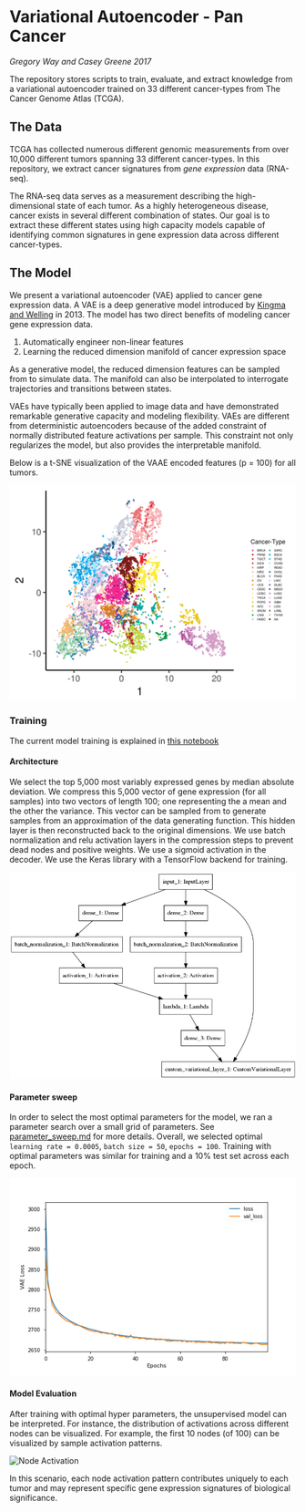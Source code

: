 # Variational Autoencoder - Pan Cancer

*Gregory Way and Casey Greene 2017*

The repository stores scripts to train, evaluate, and extract knowledge from
a variational autoencoder trained on 33 different cancer-types from The Cancer
Genome Atlas (TCGA).

## The Data

TCGA has collected numerous different genomic measurements from over 10,000
different tumors spanning 33 different cancer-types. In this repository, we
extract cancer signatures from *gene expression* data (RNA-seq). 

The RNA-seq data serves as a measurement describing the high-dimensional state
of each tumor. As a highly heterogeneous disease, cancer exists in several
different combination of states. Our goal is to extract these different states
using high capacity models capable of identifying common signatures in gene
expression data across different cancer-types.

## The Model

We present a variational autoencoder (VAE) applied to cancer gene expression
data. A VAE is a deep generative model introduced by
[Kingma and Welling](https://arxiv.org/abs/1312.6114) in 2013. The model has
two direct benefits of modeling cancer gene expression data. 

1. Automatically engineer non-linear features
2. Learning the reduced dimension manifold of cancer expression space

As a generative model, the reduced dimension features can be sampled from to
simulate data. The manifold can also be interpolated to interrogate trajectories
and transitions between states.

VAEs have typically been applied to image data and have demonstrated remarkable
generative capacity and modeling flexibility. VAEs are different from
deterministic autoencoders because of the added constraint of normally
distributed feature activations per sample. This constraint not only
regularizes the model, but also provides the interpretable manifold.

Below is a t-SNE visualization of the VAAE encoded features (p = 100) for all
tumors.

![VAE t-SNE](figures/vae_encoded_features_tsne.png?raw=true)

### Training

The current model training is explained in
[this notebook](pancan_vae_keras_onehidden_warmup_batchnorm.ipynb)

#### Architecture

We select the top 5,000 most variably expressed genes by median absolute
deviation. We compress this 5,000 vector of gene expression (for all samples)
into two vectors of length 100; one representing the a mean and the other the
variance. This vector can be sampled from to generate samples from an
approximation of the data generating function. This hidden layer is then
reconstructed back to the original dimensions. We use batch normalization
and relu activation layers in the compression steps to prevent dead nodes and
positive weights. We use a sigmoid activation in the decoder. We use the Keras
library with a TensorFlow backend for training.

![VAE Architecture](figures/onehidden_vae_architecture.png?raw=true)

#### Parameter sweep

In order to select the most optimal parameters for the model, we ran a
parameter search over a small grid of parameters. See
[parameter_sweep.md](parameter_sweep.md) for more details. Overall, we selected
optimal `learning rate = 0.0005`, `batch size = 50`, `epochs = 100`. Training
with optimal parameters was similar for training and a 10% test set across each
epoch.

![Training Performance](figures/onehidden_vae_training.png?raw=true)

#### Model Evaluation

After training with optimal hyper parameters, the unsupervised model can be
interpreted. For instance, the distribution of activations across different
nodes can be visualized. For example, the first 10 nodes (of 100) can be
visualized by sample activation patterns.

![Node Activation](figures/node_activation_distribution?raw=true)

In this scenario, each node activation pattern contributes uniquely to each
tumor and may represent specific gene expression signatures of biological
significance.